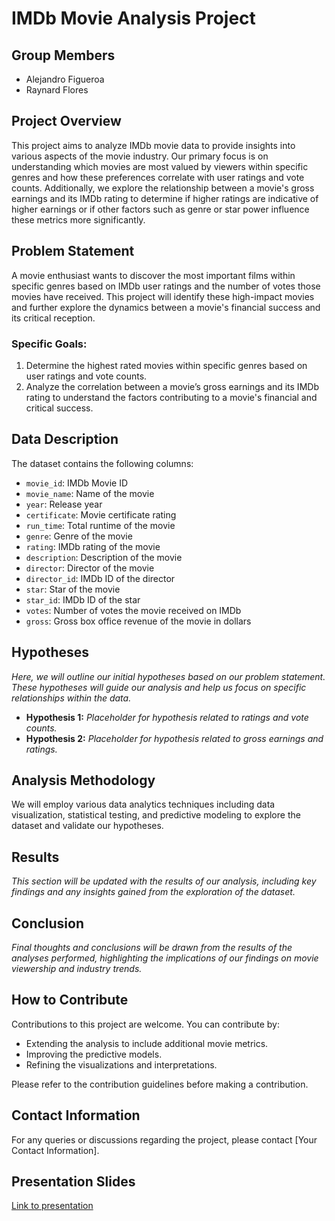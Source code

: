 # IMDb Movie Analysis Project

## Group Members
- Alejandro Figueroa
- Raynard Flores
  
## Project Overview
This project aims to analyze IMDb movie data to provide insights into various aspects of the movie industry. Our primary focus is on understanding which movies are most valued by viewers within specific genres and how these preferences correlate with user ratings and vote counts. Additionally, we explore the relationship between a movie's gross earnings and its IMDb rating to determine if higher ratings are indicative of higher earnings or if other factors such as genre or star power influence these metrics more significantly.

## Problem Statement
A movie enthusiast wants to discover the most important films within specific genres based on IMDb user ratings and the number of votes those movies have received. This project will identify these high-impact movies and further explore the dynamics between a movie's financial success and its critical reception.

### Specific Goals:
1. Determine the highest rated movies within specific genres based on user ratings and vote counts.
2. Analyze the correlation between a movie’s gross earnings and its IMDb rating to understand the factors contributing to a movie's financial and critical success.

## Data Description
The dataset contains the following columns:
- `movie_id`: IMDb Movie ID
- `movie_name`: Name of the movie
- `year`: Release year
- `certificate`: Movie certificate rating
- `run_time`: Total runtime of the movie
- `genre`: Genre of the movie
- `rating`: IMDb rating of the movie
- `description`: Description of the movie
- `director`: Director of the movie
- `director_id`: IMDb ID of the director
- `star`: Star of the movie
- `star_id`: IMDb ID of the star
- `votes`: Number of votes the movie received on IMDb
- `gross`: Gross box office revenue of the movie in dollars

## Hypotheses
*Here, we will outline our initial hypotheses based on our problem statement. These hypotheses will guide our analysis and help us focus on specific relationships within the data.*

- **Hypothesis 1:** *Placeholder for hypothesis related to ratings and vote counts.*
- **Hypothesis 2:** *Placeholder for hypothesis related to gross earnings and ratings.*

## Analysis Methodology
We will employ various data analytics techniques including data visualization, statistical testing, and predictive modeling to explore the dataset and validate our hypotheses.

## Results
*This section will be updated with the results of our analysis, including key findings and any insights gained from the exploration of the dataset.*

## Conclusion
*Final thoughts and conclusions will be drawn from the results of the analyses performed, highlighting the implications of our findings on movie viewership and industry trends.*

## How to Contribute
Contributions to this project are welcome. You can contribute by:
- Extending the analysis to include additional movie metrics.
- Improving the predictive models.
- Refining the visualizations and interpretations.

Please refer to the contribution guidelines before making a contribution.

## Contact Information
For any queries or discussions regarding the project, please contact [Your Contact Information].

## Presentation Slides
[Link to presentation](https://docs.google.com/presentation/d/15jPa1K_91Z-5iHPcOJnAMMG-oB2DUZAlHKpSrnCikVI/edit?usp=sharing)

